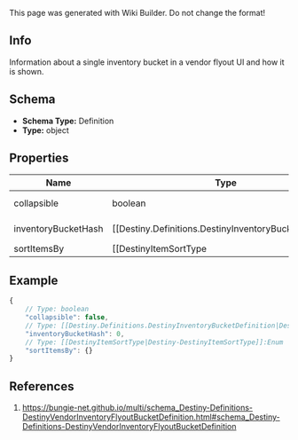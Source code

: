 <span class="wiki-builder">This page was generated with Wiki Builder. Do not change the format!</span>

## Info
Information about a single inventory bucket in a vendor flyout UI and how it is shown.

## Schema
* **Schema Type:** Definition
* **Type:** object

## Properties
Name | Type | Description
---- | ---- | -----------
collapsible | boolean | If true, the inventory bucket should be able to be collapsed visually.
inventoryBucketHash | [[Destiny.Definitions.DestinyInventoryBucketDefinition|Destiny-Definitions-DestinyInventoryBucketDefinition]]:integer:uint32 | The inventory bucket whose contents should be shown.
sortItemsBy | [[DestinyItemSortType|Destiny-DestinyItemSortType]]:Enum | The methodology to use for sorting items from the flyout.

## Example
```javascript
{
    // Type: boolean
    "collapsible": false,
    // Type: [[Destiny.Definitions.DestinyInventoryBucketDefinition|Destiny-Definitions-DestinyInventoryBucketDefinition]]:integer:uint32
    "inventoryBucketHash": 0,
    // Type: [[DestinyItemSortType|Destiny-DestinyItemSortType]]:Enum
    "sortItemsBy": {}
}

```

## References
1. https://bungie-net.github.io/multi/schema_Destiny-Definitions-DestinyVendorInventoryFlyoutBucketDefinition.html#schema_Destiny-Definitions-DestinyVendorInventoryFlyoutBucketDefinition
